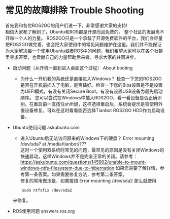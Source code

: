 # 常见的故障排除 Trouble Shooting

首先要和各位ROS2GO的用户们说一下，非常感谢大家的支持!  
相信大家都了解到了，Ubuntu和ROS都是开源而且免费的。 整个社区的发展离不开每一个人的力量。
ROS2GO只是一个承载了开源免费软件的平台，我们会尽量把ROS2GO做完善，也会把大家使用中的常见问题维护在这里。我们并不能保证为大家解决每一个使用Ubuntu或者ROS中的问题，我们希望大家可以在各个社群里寻求答案，也贡献自己的力量帮助后来者，寻求大家的共同进步。

- 启动问题（从开机一直到进入桌面这个过程） About booting
  - 为什么一开机我的系统还是直接进入Windows？ 
    检查一下您的ROS2GO是否在开机前插入了电脑，是否插好。检查一下您的Bios设置是不是设置为UEFI模式，有没有关闭Secure Boot，有没有设置USB设备为最先启动顺序。
    您可以尝试在Windows中插入ROS2GO，看一看设备是否正确识别。在重启前一直按住shift键，这样选择重启后，系统会提示是否使用外置设备修复。可以在这时看看能否选择Tianbot ROS2GO HDD作为启动设备。
    

- Ubuntu使用问题 askubuntu.com
  - 进入Ubuntu后无法访问原来的Windows下的硬盘？ Error mounting /dev/sda? at /media/tianbot/???  
  这时一个使用双系统时常见的问题，最常见的原因是没有关闭Windows的快速启动，这样Windows并不是完全正常的关闭。请参考：
  https://askubuntu.com/questions/145902/unable-to-mount-windows-ntfs-filesystem-due-to-hibernation
  如果您需要了解详情，参考第一条答案。如果需要修复方法，参考第二条答案。  
  修复的常用做法是，如果报错 Error mounting /dev/sda2
  那么就使用
  ```
      sudo ntfsfix /dev/sda2  
  ```
  来修复。


- ROS使用问题 answers.ros.org
